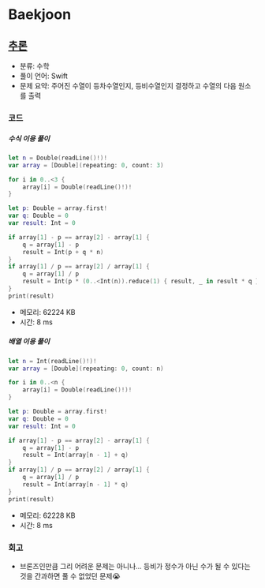 # Baekjoon

## [추론](https://www.acmicpc.net/problem/1731)

* 분류: 수학
* 풀이 언어: Swift
* 문제 요약: 주어진 수열이 등차수열인지, 등비수열인지 결정하고 수열의 다음 원소를 출력

### 코드

##### 수식 이용 풀이

```swift
let n = Double(readLine()!)!
var array = [Double](repeating: 0, count: 3)

for i in 0..<3 {
    array[i] = Double(readLine()!)!
}

let p: Double = array.first!
var q: Double = 0
var result: Int = 0

if array[1] - p == array[2] - array[1] {
    q = array[1] - p
    result = Int(p + q * n)
}
if array[1] / p == array[2] / array[1] {
    q = array[1] / p
    result = Int(p * (0..<Int(n)).reduce(1) { result, _ in result * q })
}
print(result)
```

* 메모리: 62224 KB
* 시간: 8 ms

##### 배열 이용 풀이

```swift
let n = Int(readLine()!)!
var array = [Double](repeating: 0, count: n)

for i in 0..<n {
    array[i] = Double(readLine()!)!
}

let p: Double = array.first!
var q: Double = 0
var result: Int = 0

if array[1] - p == array[2] - array[1] {
    q = array[1] - p
    result = Int(array[n - 1] + q)
}
if array[1] / p == array[2] / array[1] {
    q = array[1] / p
    result = Int(array[n - 1] * q)
}
print(result)
```

* 메모리: 62228 KB
* 시간: 8 ms

### 회고

* 브론즈인만큼 그리 어려운 문제는 아니나... 등비가 정수가 아닌 수가 될 수 있다는 것을 간과하면 풀 수 없었던 문제😭